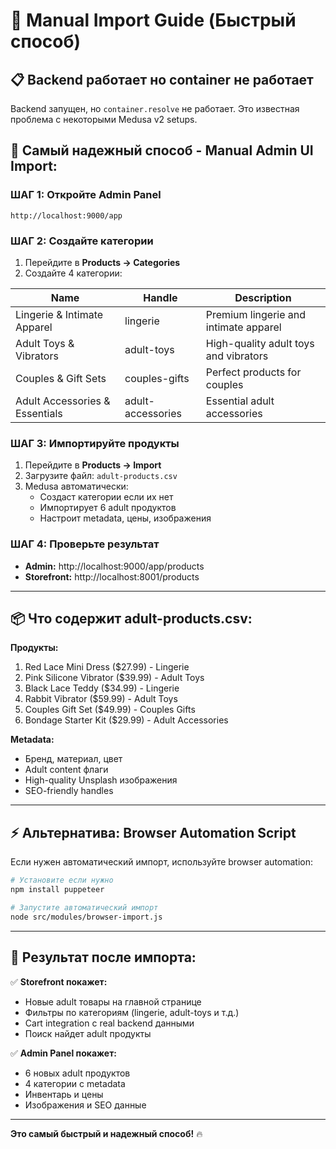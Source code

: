 # 🚀 Manual Import Guide (Быстрый способ)

## 📋 **Backend работает но container не работает**
Backend запущен, но `container.resolve` не работает. Это известная проблема с некоторыми Medusa v2 setups.

## 🎯 **Самый надежный способ - Manual Admin UI Import:**

### **ШАГ 1:** Откройте Admin Panel
```
http://localhost:9000/app
```

### **ШАГ 2:** Создайте категории
1. Перейдите в **Products → Categories**
2. Создайте 4 категории:

| Name | Handle | Description |
|------|--------|-------------|
| Lingerie & Intimate Apparel | lingerie | Premium lingerie and intimate apparel |
| Adult Toys & Vibrators | adult-toys | High-quality adult toys and vibrators |
| Couples & Gift Sets | couples-gifts | Perfect products for couples |
| Adult Accessories & Essentials | adult-accessories | Essential adult accessories |

### **ШАГ 3:** Импортируйте продукты
1. Перейдите в **Products → Import**
2. Загрузите файл: `adult-products.csv`
3. Medusa автоматически:
   - Создаст категории если их нет
   - Импортирует 6 adult продуктов
   - Настроит metadata, цены, изображения

### **ШАГ 4:** Проверьте результат
- **Admin:** http://localhost:9000/app/products
- **Storefront:** http://localhost:8001/products

---

## 📦 **Что содержит adult-products.csv:**

**Продукты:**
1. Red Lace Mini Dress ($27.99) - Lingerie
2. Pink Silicone Vibrator ($39.99) - Adult Toys  
3. Black Lace Teddy ($34.99) - Lingerie
4. Rabbit Vibrator ($59.99) - Adult Toys
5. Couples Gift Set ($49.99) - Couples Gifts
6. Bondage Starter Kit ($29.99) - Adult Accessories

**Metadata:**
- Бренд, материал, цвет
- Adult content флаги
- High-quality Unsplash изображения
- SEO-friendly handles

---

## ⚡ **Альтернатива: Browser Automation Script**

Если нужен автоматический импорт, используйте browser automation:

```bash
# Установите если нужно
npm install puppeteer

# Запустите автоматический импорт
node src/modules/browser-import.js
```

---

## 🎉 **Результат после импорта:**

✅ **Storefront покажет:**
- Новые adult товары на главной странице
- Фильтры по категориям (lingerie, adult-toys и т.д.)
- Cart integration с real backend данными
- Поиск найдет adult продукты

✅ **Admin Panel покажет:**
- 6 новых adult продуктов
- 4 категории с metadata
- Инвентарь и цены
- Изображения и SEO данные

---

**Это самый быстрый и надежный способ!** 🔥
